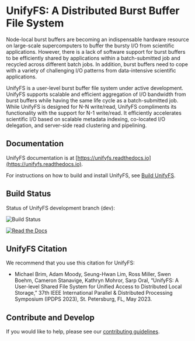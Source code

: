 # UnifyFS: A Distributed Burst Buffer File System

Node-local burst buffers are becoming an indispensable hardware resource on
large-scale supercomputers to buffer the bursty I/O from scientific
applications. However, there is a lack of software support for burst buffers to
be efficiently shared by applications within a batch-submitted job and recycled
across different batch jobs. In addition, burst buffers need to cope with a
variety of challenging I/O patterns from data-intensive scientific
applications.

UnifyFS is a user-level burst buffer file system under active development.
UnifyFS supports scalable and efficient aggregation of I/O bandwidth from burst
buffers while having the same life cycle as a batch-submitted job. While UnifyFS
is designed for N-N write/read, UnifyFS compliments its functionality with the
support for N-1 write/read. It efficiently accelerates scientific I/O based on
scalable metadata indexing, co-located I/O delegation, and server-side read
clustering and pipelining.

## Documentation
UnifyFS documentation is at [https://unifyfs.readthedocs.io](https://unifyfs.readthedocs.io).

For instructions on how to build and install UnifyFS,
see [Build UnifyFS](http://unifyfs.readthedocs.io/en/dev/build.html).

## Build Status
Status of UnifyFS development branch (dev):

![Build Status](https://github.com/LLNL/UnifyFS/actions/workflows/build-and-test.yml/badge.svg?branch=dev)

[![Read the Docs](https://readthedocs.org/projects/unifyfs/badge/?version=dev)](https://unifyfs.readthedocs.io)

## UnifyFS Citation
We recommend that you use this citation for UnifyFS:

  * Michael Brim, Adam Moody, Seung-Hwan Lim, Ross Miller, Swen Boehm, Cameron Stanavige, Kathryn Mohror, Sarp Oral, “UnifyFS: A User-level Shared File System for Unified Access to Distributed Local Storage,” 37th IEEE International Parallel & Distributed Processing Symposium (IPDPS 2023), St. Petersburg, FL, May 2023.

## Contribute and Develop
If you would like to help, please see our [contributing guidelines](https://unifyfs.readthedocs.io/en/dev/contribute-ways.html).
